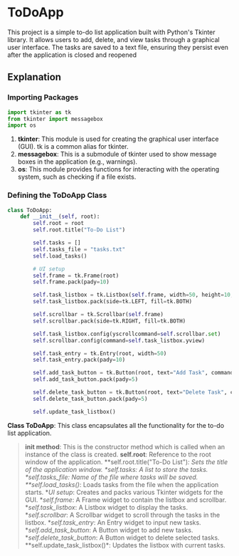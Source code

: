 # ToDoApp
This project is a simple to-do list application built with Python's Tkinter library. It allows users to add, delete, and view tasks through a graphical user interface. The tasks are saved to a text file, ensuring they persist even after the application is closed and reopened

## Explanation

### Importing Packages
```python
import tkinter as tk
from tkinter import messagebox
import os
```
1. **tkinter**: This module is used for creating the graphical user interface (GUI). tk is a common alias for tkinter.
2. **messagebox**: This is a submodule of tkinter used to show message boxes in the application (e.g., warnings).
3. **os**: This module provides functions for interacting with the operating system, such as checking if a file exists.

### Defining the ToDoApp Class
```python
class ToDoApp:
    def __init__(self, root):
        self.root = root
        self.root.title("To-Do List")

        self.tasks = []
        self.tasks_file = "tasks.txt"
        self.load_tasks()

        # UI setup
        self.frame = tk.Frame(root)
        self.frame.pack(pady=10)

        self.task_listbox = tk.Listbox(self.frame, width=50, height=10, bd=0, selectmode=tk.SINGLE)
        self.task_listbox.pack(side=tk.LEFT, fill=tk.BOTH)

        self.scrollbar = tk.Scrollbar(self.frame)
        self.scrollbar.pack(side=tk.RIGHT, fill=tk.BOTH)

        self.task_listbox.config(yscrollcommand=self.scrollbar.set)
        self.scrollbar.config(command=self.task_listbox.yview)

        self.task_entry = tk.Entry(root, width=50)
        self.task_entry.pack(pady=10)

        self.add_task_button = tk.Button(root, text="Add Task", command=self.add_task)
        self.add_task_button.pack(pady=5)

        self.delete_task_button = tk.Button(root, text="Delete Task", command=self.delete_task)
        self.delete_task_button.pack(pady=5)

        self.update_task_listbox()
```
**Class ToDoApp**: This class encapsulates all the functionality for the to-do list application.
> **__init__ method**: This is the constructor method which is called when an instance of the class is created.
> **self.root**: Reference to the root window of the application.
> **self.root.title("To-Do List")*: Sets the title of the application window.
> **self.tasks*: A list to store the tasks.
> **self.tasks_file*: Name of the file where tasks will be saved.
> **self.load_tasks()*: Loads tasks from the file when the application starts.
> **UI setup*: Creates and packs various Tkinter widgets for the GUI.
> **self.frame*: A Frame widget to contain the listbox and scrollbar.
> **self.task_listbox*: A Listbox widget to display the tasks.
> **self.scrollbar*: A Scrollbar widget to scroll through the tasks in the listbox.
> **self.task_entry*: An Entry widget to input new tasks.
> **self.add_task_button*: A Button widget to add new tasks.
> **self.delete_task_button*: A Button widget to delete selected tasks.
> **self.update_task_listbox()*: Updates the listbox with current tasks.
